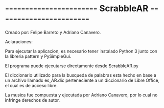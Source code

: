 
# ----------------------- ScrabbleAR -----------------------

Creado por: Felipe Barreto y Adriano Canavero.

Aclaraciones:

Para ejecutar la aplicacion, es necesario tener instalado
Python 3 junto con la libreria pattern y PySimpleGui.

El programa puede ejecutarse directamente desde
ScrabbleAR.py

El diccionario utilizado para la busqueda de palabras esta hecho en base a un archivo llamado es_AR.dic 
perteneciente a un diccionario de Libre Office, el cual es de acceso libre.

La musica fue compuesta y ejecutada por Adriano Canavero, por lo cual no infringe derechos de autor.
